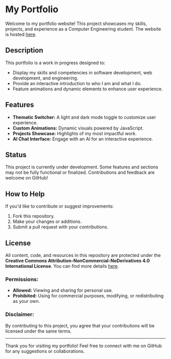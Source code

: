 # My Portfolio

Welcome to my portfolio website! This project showcases my skills, projects, and experience as a Computer Engineering student. The website is hosted [here](https://popolekok0.github.io/Portfolio/).

## Description

This portfolio is a work in progress designed to:
- Display my skills and competencies in software development, web development, and engineering.
- Provide an interactive introduction to who I am and what I do.
- Feature animations and dynamic elements to enhance user experience.

## Features

- **Thematic Switcher:** A light and dark mode toggle to customize user experience.
- **Custom Animations:** Dynamic visuals powered by JavaScript.
- **Projects Showcase:** Highlights of my most impactful work.
- **AI Chat Interface:** Engage with an AI for an interactive experience.

## Status

This project is currently under development. Some features and sections may not be fully functional or finalized. Contributions and feedback are welcome on GitHub!

## How to Help

If you'd like to contribute or suggest improvements:
1. Fork this repository.
2. Make your changes or additions.
3. Submit a pull request with your contributions.

## License

All content, code, and resources in this repository are protected under the **Creative Commons Attribution-NonCommercial-NoDerivatives 4.0 International License**. You can find more details [here](https://creativecommons.org/licenses/by-nc-nd/4.0/deed.en).

### Permissions:
- **Allowed:** Viewing and sharing for personal use.
- **Prohibited:** Using for commercial purposes, modifying, or redistributing as your own.

### Disclaimer:
By contributing to this project, you agree that your contributions will be licensed under the same terms.

---

Thank you for visiting my portfolio! Feel free to connect with me on GitHub for any suggestions or collaborations.

